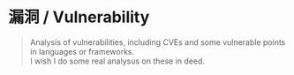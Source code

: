 # 漏洞 / Vulnerability 

> Analysis of vulnerabilities, including CVEs and some vulnerable points in languages or frameworks.<br>
> I wish I do some real analysus on these in deed.
